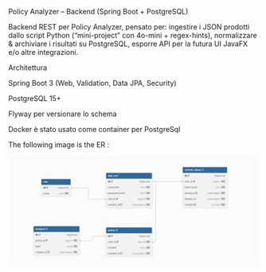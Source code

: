 Policy Analyzer – Backend (Spring Boot + PostgreSQL)

Backend REST per Policy Analyzer, pensato per:
ingestire i JSON prodotti dallo script Python (“mini-project” con 4o-mini + regex-hints),
normalizzare & archiviare i risultati su PostgreSQL,
esporre API per la futura UI JavaFX e/o altre integrazioni.



Architettura

Spring Boot 3 (Web, Validation, Data JPA, Security)

PostgreSQL 15+

Flyway per versionare lo schema

Docker è stato usato come container per PostgreSql


The following image is the ER : 

![Image Alt Text](ER.png)
